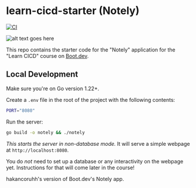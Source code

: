 # learn-cicd-starter (Notely)

[![CI](https://github.com/hakancoruhh/learn-cicd-starter/actions/workflows/ci.yml/badge.svg)](https://github.com/hakancoruhh/learn-cicd-starter/actions/workflows/ci.yml)

![alt text goes here](IMAGE_URL)





This repo contains the starter code for the "Notely" application for the "Learn CICD" course on [Boot.dev](https://boot.dev).

## Local Development

Make sure you're on Go version 1.22+.

Create a `.env` file in the root of the project with the following contents:

```bash
PORT="8080"
```

Run the server:

```bash
go build -o notely && ./notely
```

*This starts the server in non-database mode.* It will serve a simple webpage at `http://localhost:8080`.

You do *not* need to set up a database or any interactivity on the webpage yet. Instructions for that will come later in the course!


hakancoruhh's version of Boot.dev's Notely app.
